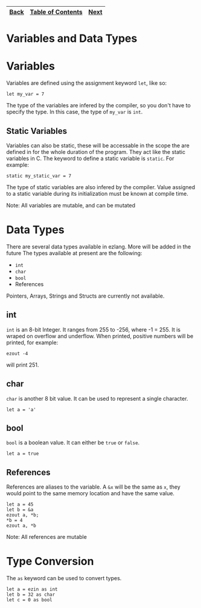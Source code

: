 [Back](00basics.md) | [Table of Contents](tableofcontents.md) | [Next](02controlflow.md.md)
---                  | ---                                     | ---

# Variables and Data Types

# Variables

Variables are defined using the assignment keyword `let`, like so:
```
let my_var = 7
```
The type of the variables are infered by the compiler, so you don't have to specify the type. In this case, the type of `my_var` is `int`.

## Static Variables
Variables can also be static, these will be accessable in the scope the are defined in for the whole duration of the program. They act like the static variables in C.
The keyword to define a static variable is `static`. For example:
```
static my_static_var = 7
```
The type of static variables are also infered by the compiler. Value assigned to a static variable during its initialization must be known at compile time.


Note: All variables are mutable, and can be mutated

# Data Types
There are several data types available in ezlang. More will be added in the future
The types available at present are the following:
* `int`
* `char`
* `bool`
* References

Pointers, Arrays, Strings and Structs are currently not available.

## int
`int` is an 8-bit Integer. It ranges from 255 to -256, where -1 = 255. It is wraped on overflow and underflow. When printed, positive numbers will be printed, for example:
```
ezout -4
```
will print 251.

## char
`char` is another 8 bit value. It can be used to represent a single character.
```
let a = 'a'
```

## bool
`bool` is a boolean value. It can either be `true` or `false`.
```
let a = true
```

## References
References are aliases to the variable. A `&x` will be the same as `x`, they would point to the same memory location and have the same value.

```
let a = 45
let b = &a
ezout a, *b;
*b = 4
ezout a, *b
```

Note: All references are mutable

# Type Conversion
The `as` keyword can be used to convert types.
```
let a = ezin as int
let b = 32 as char
let c = 0 as bool
```
